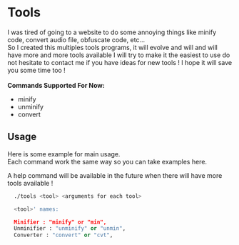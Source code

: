 # Tools
I was tired of going to a website to do some annoying things like minify code, convert audio file, obfuscate code, etc...</br>
So I created this multiples tools programs, it will evolve and will and will have more and more tools available I will try to make it the easiest to use do not hesitate to contact me if you have ideas for new tools !
I hope it will save you some time too !</br></br>
**Commands Supported For Now:**</br>
- minify
- unminify
- convert

## Usage

Here is some example for main usage.</br>
Each command work the same way so you can take examples here.</br>

A help command will be available in the future when there will have more tools available !</br>


```bash
  ./tools <tool> <arguments for each tool>
```

```python
  <tool>' names:

  Minifier : "minify" or "min",
  Unminifier : "unminify" or "unmin",
  Converter : "convert" or "cvt",
```

